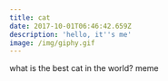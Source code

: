 ```yaml
---
title: cat
date: 2017-10-01T06:46:42.659Z
description: 'hello, it''s me'
image: /img/giphy.gif
---
```

what is the best cat in the world? meme



